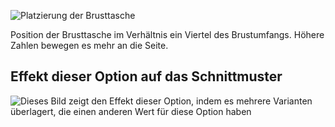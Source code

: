 ![Platzierung der Brusttasche](chestpocketplacement.svg)

Position der Brusttasche im Verhältnis ein Viertel des Brustumfangs. Höhere Zahlen bewegen es mehr an die Seite.

## Effekt dieser Option auf das Schnittmuster

![Dieses Bild zeigt den Effekt dieser Option, indem es mehrere Varianten überlagert, die einen anderen Wert für diese Option haben](jaeger_chestpocketplacement_sample.svg "Effekt dieser Option auf das Schnittmuster")
